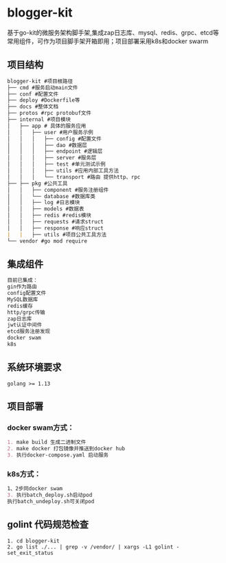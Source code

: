 # blogger-kit
基于go-kit的微服务架构脚手架,集成zap日志库、mysql、redis、grpc、etcd等常用组件，可作为项目脚手架开箱即用；项目部署采用k8s和docker swarm

## 项目结构
```markdown
blogger-kit #项目根路径
├── cmd #服务启动main文件
├── conf #配置文件
├── deploy #Dockerfile等
├── docs #整体文档
├── protos #rpc protobuf文件
├── internal #项目模块
│   ├── app # 具体的服务应用
│   │   ├── user #用户服务示例
│   │   │   ├── config #配置文件
│   │   │   ├── dao #数据层
│   │   │   ├── endpoint #逻辑层
│   │   │   ├── server #服务层
│   │   │   ├── test #单元测试示例
│   │   │   ├── utils #应用内部工具方法
│   │   │   └── transport #路由 提供http、rpc
├── ├── pkg #公共工具
│   │   ├── component #服务注册组件
│   │   └── database #数据库类   
│   │   ├── log #日志模块
│   │   ├── models #数据表
│   │   ├── redis #redis模块
│   │   ├── requests #请求struct
│   │   ├── response #响应struct
|   |   ├── utils #项目公共工具方法
└── vendor #go mod require
```

## 集成组件
```markdown
目前已集成：
gin作为路由
config配置文件
MySQL数据库
redis缓存
http/grpc传输
zap日志库
jwt认证中间件
etcd服务注册发现
docker swam
k8s
```

## 系统环境要求
```$xslt
golang >= 1.13
```

## 项目部署
### docker swam方式：
```markdown
1. make build 生成二进制文件
2. make docker 打包镜像并推送到docker hub
3. 执行docker-compose.yaml 启动服务
```
### k8s方式：
```markdown
1、2步同docker swam
3. 执行batch_deploy.sh启动pod
执行batch_undeploy.sh可关闭pod
```

## golint 代码规范检查
```$xslt
1. cd blogger-kit
2. go list ./... | grep -v /vendor/ | xargs -L1 golint -set_exit_status
```